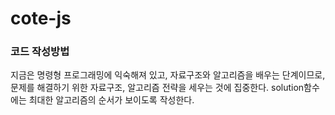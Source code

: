 # cote-js

### 코드 작성방법
지금은 명령형 프로그래밍에 익숙해져 있고, 자료구조와 알고리즘을 배우는 단계이므로, 문제를 해결하기 위한 자료구조, 알고리즘 전략을 세우는 것에 집중한다.
solution함수에는 최대한 알고리즘의 순서가 보이도록 작성한다.